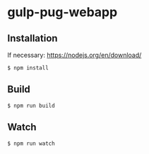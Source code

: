# gulp-pug-webapp

## Installation

If necessary: https://nodejs.org/en/download/

```
$ npm install
```

## Build

```
$ npm run build
```

## Watch

```
$ npm run watch
```
